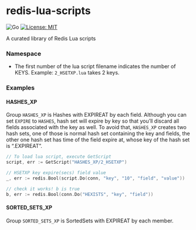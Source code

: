# redis-lua-scripts

![Go](https://github.com/jimako1989/redis-lua-scripts/workflows/Go/badge.svg)
[![License: MIT](https://img.shields.io/badge/License-MIT-blue.svg)](https://opensource.org/licenses/MIT)

A curated library of Redis Lua scripts

### Namespace
 - The first number of the lua script filename indicates the number of KEYS.
 Example: ```2_HSETXP.lua``` takes 2 keys.

### Examples

#### HASHES_XP
Group ```HASHES_XP``` is Hashes with EXPIREAT by each field.
Although you can set ```EXPIRE``` to ```HASHES```, hash set will expire by key so that you’ll discard all fields associated with the key as well.
To avoid that, ```HASHES_XP``` creates two hash sets, one of those is normal hash set containing the key and fields, the other one hash set has time of the field expire at, whose key of the hash set is “<key>.EXPIREAT”.
```go
// To load lua script, execute GetScript
script, err := GetScript("HASHES_XP/2_HSETXP")

// HSETXP key expire(secs) field value
_, err := redis.Bool(script.Do(conn, "key", "10", "field", "value"))

// check it works! b is true
b, err := redis.Bool(conn.Do("HEXISTS", "key", "field"))
```

#### SORTED_SETS_XP
Group ```SORTED_SETS_XP``` is SortedSets with EXPIREAT by each member.
